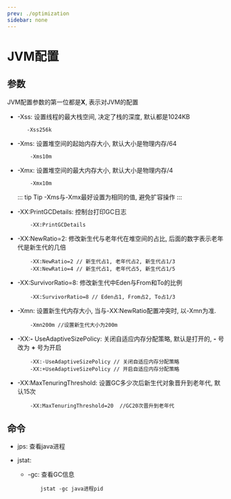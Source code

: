 ```yaml
---
prev: ./optimization
sidebar: none
---
```


# JVM配置

## 参数
JVM配置参数的第一位都是**X**, 表示对JVM的配置


- -Xss: 设置线程的最大栈空间, 决定了栈的深度, 默认都是1024KB

    ```
       -Xss256k 
    ```

- -Xms: 设置堆空间的起始内存大小, 默认大小是物理内存/64

    ```
        -Xms10m
    ```

- -Xmx: 设置堆空间的最大内存大小, 默认大小是物理内存/4

    ```
        -Xmx10m
    ```
    
    ::: tip Tip
     -Xms与-Xmx最好设置为相同的值, 避免扩容操作
    ::: 
    
- -XX:PrintGCDetails: 控制台打印GC日志

   ```
       -XX:PrintGCDetails
   ```
   
- -XX:NewRatio=2: 修改新生代与老年代在堆空间的占比, 后面的数字表示老年代是新生代的几倍
   ```
       -XX:NewRatio=2 // 新生代占1, 老年代占2, 新生代占1/3
       -XX:NewRatio=4 // 新生代占1, 老年代占5, 新生代占1/5
   ```
   
- -XX:SurvivorRatio=8: 修改新生代中Eden与From和To的比例
   ```
       -XX:SurvivorRatio=8 // Eden占1, From占2, To占1/3
   ```   

- -Xmn: 设置新生代内存大小, 当与-XX:NewRatio配置冲突时, 以-Xmn为准. 
   ```
       -Xmn200m //设置新生代大小为200m
   ```    
   
- -XX:**-** UseAdaptiveSizePolicy: 关闭自适应内存分配策略, 默认是打开的, **-** 号改为 **+** 号为开启
   ```
       -XX:-UseAdaptiveSizePolicy // 关闭自适应内存分配策略
       -XX:+UseAdaptiveSizePolicy // 开启自适应内存分配策略
   ```   
- -XX:MaxTenuringThreshold: 设置GC多少次后新生代对象晋升到老年代, 默认15次
   ```
       -XX:MaxTenuringThreshold=20  //GC20次晋升到老年代
   ```    
   

## 命令

- jps: 查看java进程

- jstat:

    -   -gc: 查看GC信息
        ``` 
            jstat -gc java进程pid 
        ```
